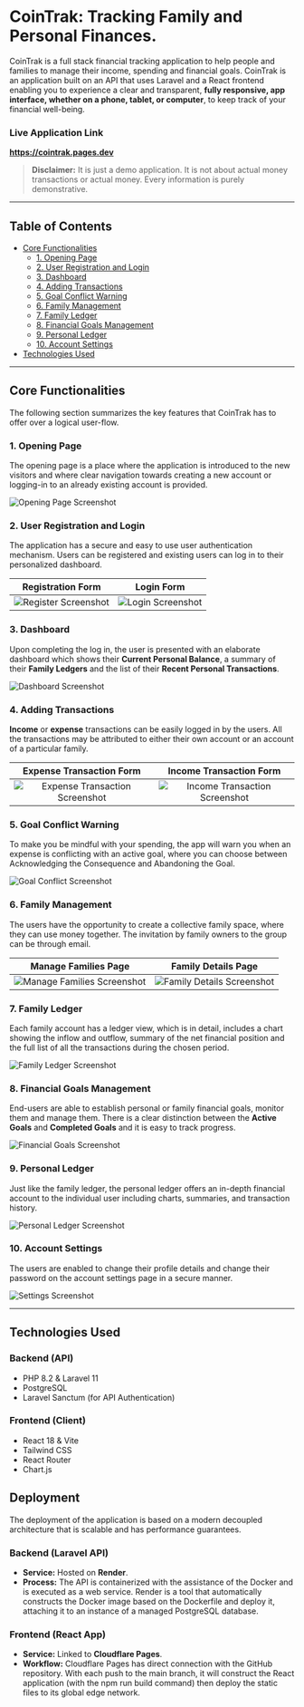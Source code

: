 # CoinTrak: Tracking Family and Personal Finances.

CoinTrak is a full stack financial tracking application to help people and families to manage their income, spending and financial goals. CoinTrak is an application built on an API that uses Laravel and a React frontend enabling you to experience a clear and transparent, **fully responsive, app interface, whether on a phone, tablet, or computer**, to keep track of your financial well-being.

### Live Application Link

**https://cointrak.pages.dev**

> **Disclaimer:** It is just a demo application. It is not about actual money transactions or actual money. Every information is purely demonstrative.

---

## Table of Contents

-   [Core Functionalities](#core-functionalities)
    -   [1. Opening Page](#1-opening-page)
    -   [2. User Registration and Login](#2-user-registration--login)
    -   [3. Dashboard](#3-dashboard)
    -   [4. Adding Transactions](#4-add-transactions)
    -   [5. Goal Conflict Warning](#5-goal-conflict-warning)
    -   [6. Family Management](#6-family-management)
    -   [7. Family Ledger](#7-family-ledger)
    -   [8. Financial Goals Management](#8-financial-goals-management)
    -   [9. Personal Ledger](#9-personal-ledger)
    -   [10. Account Settings](#10-account-settings)
-   [Technologies Used](#technologies-used)

---

## Core Functionalities

The following section summarizes the key features that CoinTrak has to offer over a logical user-flow.

### 1. Opening Page

The opening page is a place where the application is introduced to the new visitors and where clear navigation towards creating a new account or logging-in to an already existing account is provided.

![Opening Page Screenshot](https://github.com/user-attachments/assets/0894e20f-e398-44a6-9b88-cd5eec6e8eeb)

### 2. User Registration and Login

The application has a secure and easy to use user authentication mechanism. Users can be registered and existing users can log in to their personalized dashboard.

| Registration Form                                                                                               | Login Form                                                                                                   |
| :-------------------------------------------------------------------------------------------------------------: | :-----------------------------------------------------------------------------------------------------------: |
| ![Register Screenshot](https://github.com/user-attachments/assets/bb42b98f-654b-4782-a65f-1ecddeddc70d) | ![Login Screenshot](https://github.com/user-attachments/assets/7457589b-f07d-45cc-ab7b-68d4b3bdb688) |

### 3. Dashboard

Upon completing the log in, the user is presented with an elaborate dashboard which shows their **Current Personal Balance**, a summary of their **Family Ledgers** and the list of their **Recent Personal Transactions**.

![Dashboard Screenshot](https://github.com/user-attachments/assets/3f12ce5e-36aa-425f-9e5d-22a41d10bd48)

### 4. Adding Transactions

**Income** or **expense** transactions can be easily logged in by the users. All the transactions may be attributed to either their own account or an account of a particular family.

| Expense Transaction Form                                                                                                         | Income Transaction Form                                                                                                         |
| :-------------------------------------------------------------------------------------------------------------------------------: | :-------------------------------------------------------------------------------------------------------------------------------: |
| ![Expense Transaction Screenshot](https://github.com/user-attachments/assets/d590c002-449f-4aa7-926e-0cb35fb06210) | ![Income Transaction Screenshot](https://github.com/user-attachments/assets/4020a14a-2809-41eb-ba7c-37b82d329ddc) |

### 5. Goal Conflict Warning

To make you be mindful with your spending, the app will warn you when an expense is conflicting with an active goal, where you can choose between Acknowledging the Consequence and Abandoning the Goal.

![Goal Conflict Screenshot](https://github.com/user-attachments/assets/b3ee1767-3fb2-4aeb-8280-0858dc528e35)

### 6. Family Management

The users have the opportunity to create a collective family space, where they can use money together. The invitation by family owners to the group can be through email.

| Manage Families Page                                                                                                       | Family Details Page                                                                                                       |
| :-------------------------------------------------------------------------------------------------------------------------: | :-------------------------------------------------------------------------------------------------------------------------: |
| ![Manage Families Screenshot](https://github.com/user-attachments/assets/65bd5280-3e55-41ed-8ed3-d50975474d5d) | ![Family Details Screenshot](https://github.com/user-attachments/assets/ad4cd9e8-948c-45b7-b1e3-e5f968062909) |

### 7. Family Ledger

Each family account has a ledger view, which is in detail, includes a chart showing the inflow and outflow, summary of the net financial position and the full list of all the transactions during the chosen period.

![Family Ledger Screenshot](https://github.com/user-attachments/assets/1c426570-7e0b-4318-aa78-bbc7987bac87)

### 8. Financial Goals Management

End-users are able to establish personal or family financial goals, monitor them and manage them. There is a clear distinction between the **Active Goals** and **Completed Goals** and it is easy to track progress.

![Financial Goals Screenshot](https://github.com/user-attachments/assets/6cc489f8-58a1-485b-bb78-74e2d7c81cf6)

### 9. Personal Ledger

Just like the family ledger, the personal ledger offers an in-depth financial account to the individual user including charts, summaries, and transaction history.

![Personal Ledger Screenshot](https://github.com/user-attachments/assets/f47686d0-cc39-4e39-869e-88737a6c9b42)

### 10. Account Settings

The users are enabled to change their profile details and change their password on the account settings page in a secure manner.

![Settings Screenshot](https://github.com/user-attachments/assets/5433e0f8-9311-401b-a9b2-853e51045f00)

---

## Technologies Used

### Backend (API)

-   PHP 8.2 & Laravel 11
-   PostgreSQL
-   Laravel Sanctum (for API Authentication)

### Frontend (Client)

-   React 18 & Vite
-   Tailwind CSS
-   React Router
-   Chart.js   

## Deployment

The deployment of the application is based on a modern decoupled architecture that is scalable and has performance guarantees.

### Backend (Laravel API)

- **Service:** Hosted on **Render**.
- **Process:** The API is containerized with the assistance of the Docker and is executed as a web service. Render is a tool that automatically constructs the Docker image based on the Dockerfile and deploy it, attaching it to an instance of a managed PostgreSQL database.

### Frontend (React App)

- **Service:** Linked to **Cloudflare Pages**.
- **Workflow:** Cloudflare Pages has direct connection with the GitHub repository. With each push to the main branch, it will construct the React application (with the npm run build command) then deploy the static files to its global edge network.

